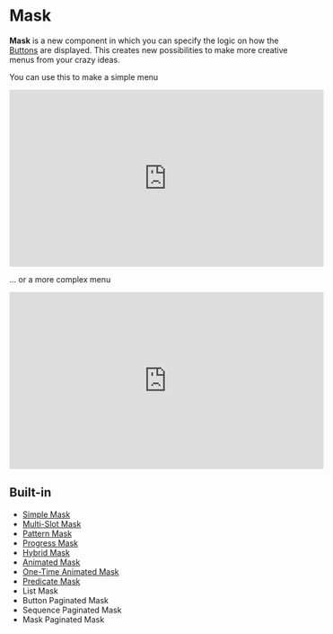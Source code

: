# Mask

**Mask** is a new component in which you can specify the logic on how the [Buttons](../Button.md) are displayed. This creates new possibilities to make more creative menus from your crazy ideas.

You can use this to make a simple menu

<iframe width="560" height="315" src="https://www.youtube.com/embed/sJhsBfklfOE" title="YouTube video player" frameborder="0" allow="accelerometer; autoplay; clipboard-write; encrypted-media; gyroscope; picture-in-picture; web-share" allowfullscreen></iframe>

... or a more complex menu

<iframe width="560" height="315" src="https://www.youtube.com/embed/g6r73BCpMU4" title="YouTube video player" frameborder="0" allow="accelerometer; autoplay; clipboard-write; encrypted-media; gyroscope; picture-in-picture; web-share" allowfullscreen></iframe>

## Built-in

* [Simple Mask](./mask/simple-mask.md)
* [Multi-Slot Mask](./mask/multi-slot-mask.md)
* [Pattern Mask](./mask/pattern-mask.md)
* [Progress Mask](./mask/progress-mask.md)
* [Hybrid Mask](./mask/hybrid-mask.md)
* [Animated Mask](./mask/animated-mask.md)
* [One-Time Animated Mask](./mask/one-time-animated-mask.md)
* [Predicate Mask](./mask/predicate-mask.md)
* List Mask
* Button Paginated Mask
* Sequence Paginated Mask
* Mask Paginated Mask 
